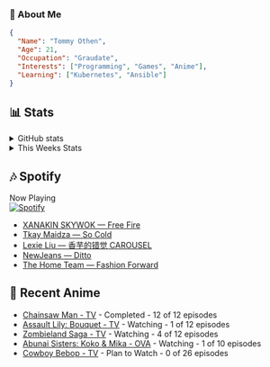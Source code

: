 ### 👋 About Me
```json
{
  "Name": "Tommy Othen",
  "Age": 21,
  "Occupation": "Graudate",
  "Interests": ["Programming", "Games", "Anime"],
  "Learning": ["Kubernetes", "Ansible"]
}
```

## 📊 Stats
<details>
  <summary>GitHub stats</summary>
  <a href="https://github.com/anuraghazra/github-readme-stats">
    <img src="https://github-readme-stats.vercel.app/api?username=tommyothen&show_icons=true&count_private=true&hide=prs,issues">
  </a>
</details>

<details>
  <summary>This Weeks Stats</summary>
  <a href="https://github.com/anuraghazra/github-readme-stats">
    <img src="https://github-readme-stats.vercel.app/api/wakatime?username=tommyothen&cache_seconds=1800&custom_title=Top%20Languages">
  </a>
</details>

## 🎶 Spotify
Now Playing\
[![Spotify](https://novatorem-dasushiasian.vercel.app/api/spotify)](https://open.spotify.com/user/g90805640970)
<!-- LASTFM:START -->
* [XANAKIN SKYWOK — Free Fire](https://www.last.fm/music/XANAKIN+SKYWOK/_/Free+Fire)
* [Tkay Maidza — So Cold](https://www.last.fm/music/Tkay+Maidza/_/So+Cold)
* [Lexie Liu — 香芋的错觉 CAROUSEL](https://www.last.fm/music/Lexie+Liu/_/%E9%A6%99%E8%8A%8B%E7%9A%84%E9%94%99%E8%A7%89+CAROUSEL)
* [NewJeans — Ditto](https://www.last.fm/music/NewJeans/_/Ditto)
* [The Home Team — Fashion Forward](https://www.last.fm/music/The+Home+Team/_/Fashion+Forward)<!-- LASTFM:END -->

## 🗻 Recent Anime
<!-- ANIME-LIST:START -->
* [Chainsaw Man - TV](https://myanimelist.net/anime/44511/Chainsaw_Man) - Completed - 12 of 12 episodes
* [Assault Lily: Bouquet - TV](https://myanimelist.net/anime/40550/Assault_Lily__Bouquet) - Watching - 1 of 12 episodes
* [Zombieland Saga - TV](https://myanimelist.net/anime/37976/Zombieland_Saga) - Watching - 4 of 12 episodes
* [Abunai Sisters: Koko &amp; Mika - OVA](https://myanimelist.net/anime/5877/Abunai_Sisters__Koko___Mika) - Watching - 1 of 10 episodes
* [Cowboy Bebop - TV](https://myanimelist.net/anime/1/Cowboy_Bebop) - Plan to Watch - 0 of 26 episodes<!-- ANIME-LIST:END -->
